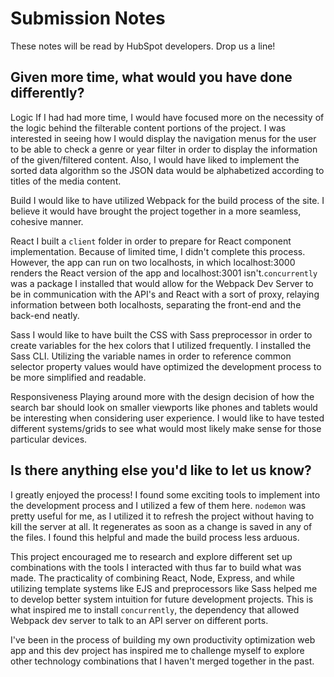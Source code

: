 # Submission Notes

These notes will be read by HubSpot developers. Drop us a line!

## Given more time, what would you have done differently?

Logic
If I had had more time, I would have focused more on the necessity of the logic behind the filterable content portions of the project. I was interested in seeing how I would display the navigation menus for the user to be able to check a genre or year filter in order to display the information of the given/filtered content. Also, I would have liked to implement the sorted data algorithm so the JSON data would be alphabetized according to titles of the media content.

Build
I would like to have utilized Webpack for the build process of the site. I believe it would have brought the project together in a more seamless, cohesive manner.

React
I built a `client` folder in order to prepare for React component implementation. Because of limited time, I didn't complete this process. However, the app can run on two localhosts, in which localhost:3000 renders the React version of the app and localhost:3001 isn't.`concurrently` was a package I installed that would allow for the Webpack Dev Server to be in communication with the API's and React with a sort of proxy, relaying information between both localhosts, separating the front-end and the back-end neatly.

Sass
I would like to have built the CSS with Sass preprocessor in order to create variables for the hex colors that I utilized frequently. I installed the Sass CLI. Utilizing the variable names in order to reference common selector property values would have optimized the development process to be more simplified and readable.

Responsiveness
Playing around more with the design decision of how the search bar should look on smaller viewports like phones and tablets would be interesting when considering user experience. I would like to have tested different systems/grids to see what would most likely make sense for those particular devices.


## Is there anything else you'd like to let us know?

I greatly enjoyed the process! I found some exciting tools to implement into the development process and I utilized a few of them here. `nodemon` was pretty useful for me, as I utilized it to refresh the project without having to kill the server at all. It regenerates as soon as a change is saved in any of the files. I found this helpful and made the build process less arduous.

This project encouraged me to research and explore different set up combinations with the tools I interacted with thus far to build what was made. The practicality of combining React, Node, Express, and while utilizing template systems like EJS and preprocessors like Sass helped me to develop better system intuition for future development projects. This is what inspired me to install `concurrently`, the dependency that allowed Webpack dev server to talk to an API server on different ports.

I've been in the process of building my own productivity optimization web app and this dev project has inspired me to challenge myself to explore other technology combinations that I haven't merged together in the past.
